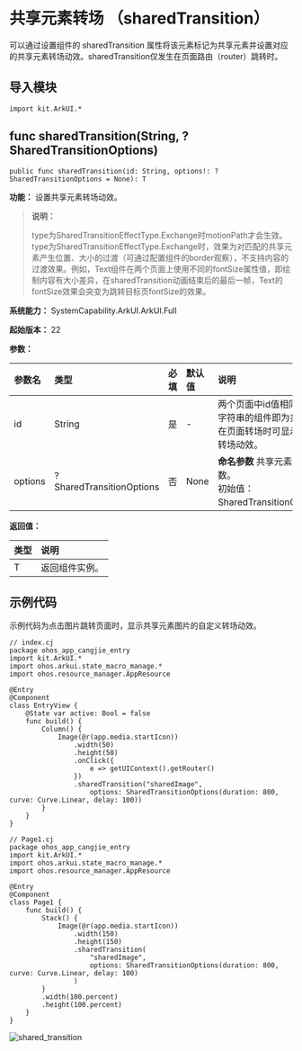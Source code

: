 # 共享元素转场 （sharedTransition）

可以通过设置组件的 sharedTransition 属性将该元素标记为共享元素并设置对应的共享元素转场动效。sharedTransition仅发生在页面路由（router）跳转时。

## 导入模块

```cangjie
import kit.ArkUI.*
```

## func sharedTransition(String, ?SharedTransitionOptions)

```cangjie
public func sharedTransition(id: String, options!: ?SharedTransitionOptions = None): T
```

**功能：** 设置共享元素转场动效。

> **说明：**
>
> type为SharedTransitionEffectType.Exchange时motionPath才会生效。type为SharedTransitionEffectType.Exchange时，效果为对匹配的共享元素产生位置、大小的过渡（可通过配置组件的border观察），不支持内容的过渡效果。例如，Text组件在两个页面上使用不同的fontSize属性值，即绘制内容有大小差异，在sharedTransition动画结束后的最后一帧，Text的fontSize效果会突变为跳转目标页fontSize的效果。

**系统能力：** SystemCapability.ArkUI.ArkUI.Full

**起始版本：** 22

**参数：**

|参数名|类型|必填|默认值|说明|
|:---|:---|:---|:---|:---|
|id|String|是|-|两个页面中id值相同且不为空字符串的组件即为共享元素，在页面转场时可显示共享元素转场动效。|
|options|?SharedTransitionOptions|否|None|**命名参数** 共享元素转场动画参数。<br>初始值：SharedTransitionOptions()。|

**返回值：**

|类型|说明|
|:----|:----|
|T|返回组件实例。|

## 示例代码

示例代码为点击图片跳转页面时，显示共享元素图片的自定义转场动效。

<!-- run -->

```cangjie
// index.cj
package ohos_app_cangjie_entry
import kit.ArkUI.*
import ohos.arkui.state_macro_manage.*
import ohos.resource_manager.AppResource

@Entry
@Component
class EntryView {
    @State var active: Bool = false
    func build() {
        Column() {
            Image(@r(app.media.startIcon))
                .width(50)
                .height(50)
                .onClick({
                    e => getUIContext().getRouter()
                })
                .sharedTransition("sharedImage",
                    options: SharedTransitionOptions(duration: 800, curve: Curve.Linear, delay: 100))
        }
    }
}
```

<!-- run -->

```cangjie
// Page1.cj
package ohos_app_cangjie_entry
import kit.ArkUI.*
import ohos.arkui.state_macro_manage.*
import ohos.resource_manager.AppResource

@Entry
@Component
class Page1 {
    func build() {
        Stack() {
            Image(@r(app.media.startIcon))
                .width(150)
                .height(150)
                .sharedTransition(
                    "sharedImage",
                    options: SharedTransitionOptions(duration: 800, curve: Curve.Linear, delay: 100)
                )
        }
        .width(100.percent)
        .height(100.percent)
    }
}
```

![shared_transition](figures/sharedtransition.gif)